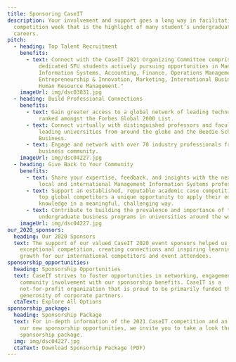 ```yaml
---
title: Sponsoring CaseIT
description: Your involvement and support goes a long way in facilitating a
  competition week that is the highlight of many student’s undergraduate
  careers.
pitch:
  - heading: Top Talent Recruitment
    benefits:
      - text: Connect with the CaseIT 2021 Organizing Committee comprised of 42 driven,
          dedicated SFU students actively pursuing opportunities in Management
          Information Systems, Accounting, Finance, Operations Management,
          Entrepreneurship & Innovation, Marketing, International Business, and
          Human Resource Management."
    imageUrl: img/dsc03831.jpg
  - heading: Build Professional Connections
    benefits:
      - text: Gain greater access to a global network of leading technology companies
          ranked amongst the Forbes Global 2000 List.
      - text: Connect virtually with distinguished professors and faculty advisors from
          leading universities from around the globe and the Beedie School of
          Business.
      - text: Engage and network with over 70 industry professionals from the Vancouver
          business community.
    imageUrl: img/dsc04227.jpg
  - heading: Give Back to Your Community
    benefits:
      - text: Share your expertise, feedback, and insights with the next generation of
          local and international Management Information Systems professionals.
      - text: Support an established, reputable academic case competition by providing
          top global competitors a unique opportunity to apply their educational
          knowledge in a meaningful, challenging way.
      - text: Contribute to building the prevalence and importance of technology focused
          undergraduate business programs in universities around the world.
    imageUrl: img/dsc04227.jpg
our_2020_sponsors:
  heading: Our 2020 Sponsors
  text: The support of our valued CaseIT 2020 event sponsors helped us execute an
    exceptional competition, creating connections and inspiring learning and
    growth for our international competitors and event attendees.
sponsorship_opportunities:
  heading: Sponsorship Opportunities
  text: CaseIT strives to foster opportunities in networking, engagement and
    community involvement with our sponsorship benefits. CaseIT is a
    not-for-profit organization that is proud to be primarily funded through the
    generosity of corporate partners.
  ctaText: Explore All Options
sponsorship_package:
  heading: Sponsorship Package
  text: For in-depth information of the 2021 CaseIT competition and an outline of
    our new sponsorship opportunities, we invite you to take a look through our
    sponsorship package.
  img: img/dsc04227.jpg
  ctaText: Download Sponsorhip Package (PDF)
---
```

